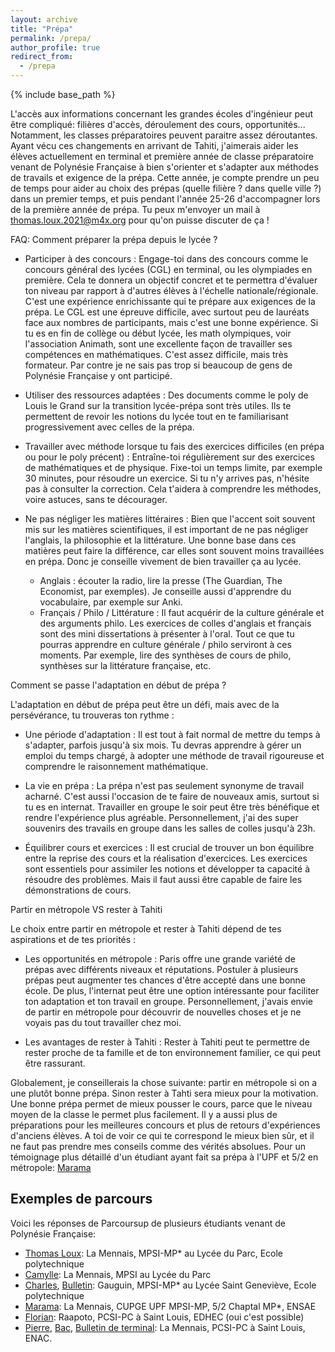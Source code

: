 ```yaml
---
layout: archive
title: "Prépa"
permalink: /prepa/
author_profile: true
redirect_from:
  - /prepa
---
```


{% include base_path %}

L'accès aux informations concernant les grandes écoles d'ingénieur peut être compliqué: filières d'accès, déroulement des cours, opportunités... Notamment, les classes préparatoires peuvent paraitre assez déroutantes. Ayant vécu ces changements en arrivant de Tahiti, j'aimerais aider les élèves actuellement en terminal et première année de classe préparatoire venant de Polynésie Française à bien s'orienter et s'adapter aux méthodes de travails et exigence de la prépa. Cette année, je compte prendre un peu de temps pour aider au choix des prépas (quelle filière ? dans quelle ville ?) dans un premier temps, et puis pendant l'année 25-26 d'accompagner lors de la première année de prépa. Tu peux m'envoyer un mail à [thomas.loux.2021@m4x.org](mailto:thomas.loux.2021@m4x.org) pour qu'on puisse discuter de ça !

FAQ:
Comment préparer la prépa depuis le lycée ?
- Participer à des concours : Engage-toi dans des concours comme le concours général des lycées (CGL) en terminal, ou les olympiades en première. Cela te donnera un objectif concret et te permettra d'évaluer ton niveau par rapport à d'autres élèves à l'échelle nationale/régionale. C'est une expérience enrichissante qui te prépare aux exigences de la prépa. Le CGL est une épreuve difficile, avec surtout peu de lauréats face aux nombres de participants, mais c'est une bonne expérience. Si tu es en fin de collège ou début lycée, les math olympiques, voir l'association Animath, sont une excellente façon de travailler ses compétences en mathématiques. C'est assez difficile, mais très formateur. Par contre je ne sais pas trop si beaucoup de gens de Polynésie Française y ont participé.

- Utiliser des ressources adaptées : Des documents comme le poly de Louis le Grand sur la transition lycée-prépa sont très utiles. Ils te permettent de revoir les notions du lycée tout en te familiarisant progressivement avec celles de la prépa.

- Travailler avec méthode lorsque tu fais des exercices difficiles (en prépa ou pour le poly précent) : Entraîne-toi régulièrement sur des exercices de mathématiques et de physique. Fixe-toi un temps limite, par exemple 30 minutes, pour résoudre un exercice. Si tu n'y arrives pas, n'hésite pas à consulter la correction. Cela t'aidera à comprendre les méthodes, voire astuces, sans te décourager.

- Ne pas négliger les matières littéraires : Bien que l'accent soit souvent mis sur les matières scientifiques, il est important de ne pas négliger l'anglais, la philosophie et la littérature. Une bonne base dans ces matières peut faire la différence, car elles sont souvent moins travaillées en prépa. Donc je conseille vivement de bien travailler ça au lycée.
    - Anglais : écouter la radio, lire la presse (The Guardian, The Economist, par exemples). Je conseille aussi d'apprendre du vocabulaire, par exemple sur Anki.
    - Français / Philo / Littérature : Il faut acquérir de la culture générale et des arguments philo. Les exercices de colles d'anglais et français sont des mini dissertations à présenter à l'oral. Tout ce que tu pourras apprendre en culture générale / philo serviront à ces moments. Par exemple, lire des synthèses de cours de philo, synthèses sur la littérature française, etc.

Comment se passe l'adaptation en début de prépa ?

L'adaptation en début de prépa peut être un défi, mais avec de la persévérance, tu trouveras ton rythme :

- Une période d'adaptation : Il est tout à fait normal de mettre du temps à s'adapter, parfois jusqu'à six mois. Tu devras apprendre à gérer un emploi du temps chargé, à adopter une méthode de travail rigoureuse et comprendre le raisonnement mathématique.

- La vie en prépa : La prépa n'est pas seulement synonyme de travail acharné. C'est aussi l'occasion de te faire de nouveaux amis, surtout si tu es en internat. Travailler en groupe le soir peut être très bénéfique et rendre l'expérience plus agréable. Personnellement, j'ai des super souvenirs des travails en groupe dans les salles de colles jusqu'à 23h.

- Équilibrer cours et exercices : Il est crucial de trouver un bon équilibre entre la reprise des cours et la réalisation d'exercices. Les exercices sont essentiels pour assimiler les notions et développer ta capacité à résoudre des problèmes. Mais il faut aussi être capable de faire les démonstrations de cours.

Partir en métropole VS rester à Tahiti

Le choix entre partir en métropole et rester à Tahiti dépend de tes aspirations et de tes priorités :

- Les opportunités en métropole : Paris offre une grande variété de prépas avec différents niveaux et réputations. Postuler à plusieurs prépas peut augmenter tes chances d'être accepté dans une bonne école. De plus, l'internat peut être une option intéressante pour faciliter ton adaptation et ton travail en groupe. Personnellement, j'avais envie de partir en métropole pour découvrir de nouvelles choses et je ne voyais pas du tout travailler chez moi.

- Les avantages de rester à Tahiti : Rester à Tahiti peut te permettre de rester proche de ta famille et de ton environnement familier, ce qui peut être rassurant.

Globalement, je conseillerais la chose suivante: partir en métropole si on a une plutôt bonne prépa. Sinon rester à Tahti sera mieux pour la motivation. Une bonne prépa permet de mieux pousser le cours, parce que le niveau moyen de la classe le permet plus facilement. Il y a aussi plus de préparations pour les meilleures concours et plus de retours d'expériences d'anciens élèves. A toi de voir ce qui te correspond le mieux bien sûr, et il ne faut pas prendre mes conseils comme des vérités absolues.
Pour un témoignage plus détaillé d'un étudiant ayant fait sa prépa à l'UPF et 5/2 en métropole: [Marama](/files/prepa/marama/upf-france.pdf)

## Exemples de parcours
Voici les réponses de Parcoursup de plusieurs étudiants venant de Polynésie Française:
- [Thomas Loux](/files/prepa/loux/parcoursup.pdf): La Mennais, MPSI-MP* au Lycée du Parc, Ecole polytechnique
- [Camylle](/files/prepa/camylle/parcoursup.pdf): La Mennais, MPSI au Lycée du Parc
- [Charles](/files/prepa/charles/parcoursup.pdf), [Bulletin](/files/prepa/charles/bulletin.pdf): Gauguin, MPSI-MP* au Lycée Saint Geneviève, Ecole polytechnique
- [Marama](/files/prepa/marama/parcoursup.pdf): La Mennais, CUPGE UPF MPSI-MP, 5/2 Chaptal MP*, ENSAE
- [Florian](/files/prepa/florian/parcoursup.pdf): Raapoto, PCSI-PC à Saint Louis, EDHEC (oui c'est possible)
- [Pierre](/files/prepa/pierre/parcoursup.pdf), [Bac](/files/prepa/pierre/bac.pdf), [Bulletin de terminal](/files/prepa/pierre/bulletin.pdf): La Mennais, PCSI-PC à Saint Louis, ENAC. 